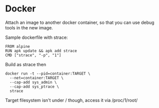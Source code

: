 # Docker

Attach an image to another docker container, so that you can use debug tools in the new image.

Sample dockerfile with strace:
```
FROM alpine
RUN apk update && apk add strace
CMD ["strace", "-p", "1"]
```

Build as strace then

```
docker run -t --pid=container:TARGET \
  --net=container:TARGET \
  --cap-add sys_admin \
  --cap-add sys_ptrace \
  strace
```

Target filesystem isn't under / though, access it via /proc/1/root/

